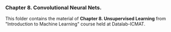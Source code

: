 ### Chapter 8. Convolutional Neural Nets.

This folder contains the material of __Chapter 8. Unsupervised Learning__ from "Introduction to Machine Learning" course held at Datalab-ICMAT. 
